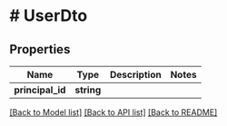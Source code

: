 # # UserDto

## Properties

Name | Type | Description | Notes
------------ | ------------- | ------------- | -------------
**principal_id** | **string** |  |

[[Back to Model list]](../../README.md#models) [[Back to API list]](../../README.md#endpoints) [[Back to README]](../../README.md)

